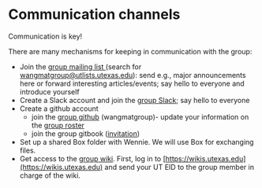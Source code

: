 # Communication channels

Communication is key!

There are many mechanisms for keeping in communication with the group:

* Join the [group mailing list ](https://utlists.utexas.edu/sympa)(search for [wangmatgroup@utlists.utexas.edu](mailto:wangmatgroup@utlists.utexas.edu)): send e.g., major announcements here or forward interesting articles/events; say hello to everyone and introduce yourself
* Create a Slack account and join the [group Slack](https://join.slack.com/t/wangmaterialsgroup/shared\_invite/zt-178yk6741-pg21sMCysJmmkL0FFocVCQ); say hello to everyone
* Create a github account
  * join the [group github](https://github.com/wangmatgroup) (wangmatgroup)- update your information on the [group roster](https://utexas.box.com/s/722ocwbfogt46wbxoghm2buhw5sn05v9)
  * join the group gitbook ([invitation](https://app.gitbook.com/invite/b8l2n16TggsNDQ1OMcuY/IQZIDIa0IBXNghdkofhT))
* Set up a shared Box folder with Wennie. We will use Box for exchanging files.
* Get access to the [group wiki](https://wikis.utexas.edu/display/wangmaterialswiki/Wang+Materials+Group+Wiki+Home?src=spacemenu). First, log in to [https://wikis.utexas.edu](https://wikis.utexas.edu) and send your UT EID to the group member in charge of the wiki.



